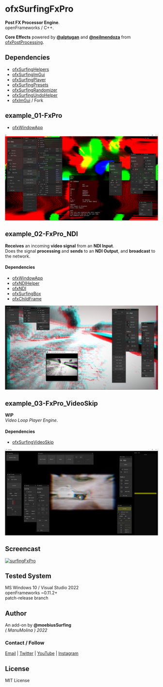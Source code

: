 # ofxSurfingFxPro

**Post FX Processor Engine**.  
openFrameworks / C++.  

**Core Effects** powered by [**@alptugan**](https://github.com/alptugan) and [**@neilmendoza**](https://github.com/neilmendoza) from [ofxPostProcessing](https://github.com/alptugan/ofxPostProcessing).

## Dependencies

- [ofxSurfingHelpers](https://github.com/moebiussurfing/ofxSurfingHelpers)
- [ofxSurfingImGui](https://github.com/moebiussurfing/ofxSurfingImGui)
- [ofxSurfingPlayer](https://github.com/moebiussurfing/ofxSurfingPlayer)
- [ofxSurfingPresets](https://github.com/moebiussurfing/ofxSurfingPresets)
- [ofxSurfingRandomizer](https://github.com/moebiussurfing/ofxSurfingRandomizer)
- [ofxSurfingUndoHelper](https://github.com/moebiussurfing/ofxSurfingUndoHelper)
- [ofxImGui](https://github.com/Daandelange/ofxImGui/) / Fork

## example_01-FxPro

- [ofxWindowApp](https://github.com/moebiussurfing/ofxWindowApp)

![](Examples/example_01-FxPro/Capture.PNG)

## example_02-FxPro_NDI

**Receives** an incoming **video signal** from an **NDI Input**.  
Does the signal **processing** and **sends** to an **NDI Output**,
and **broadcast** to the network.

#### Dependencies

- [ofxWindowApp](https://github.com/moebiussurfing/ofxWindowApp)
- [ofxNDIHelper](https://github.com/moebiussurfing/ofxNDIHelper)
- [ofxNDI](https://github.com/leadedge/ofxNDI)
- [ofxSurfingBox](https://github.com/moebiussurfing/ofxSurfingBox)
- [ofxChildFrame](https://github.com/nariakiiwatani/ofxChildFrame)

![](Examples/example_02-FxPro_NDI/Capture.PNG)

## example_03-FxPro_VideoSkip

**WIP**  
_Video Loop Player Engine_.  

#### Dependencies

- [ofxSurfingVideoSkip](https://github.com/moebiussurfing/ofxSurfingVideoSkip)  

![](Examples/example_03-FxPro_VideoSkip/Capture.PNG)

## Screencast

[![surfingFxPro](https://youtube-md.vercel.app/45knSjIz0js/1280/720)](https://www.youtube.com/watch?v=45knSjIz0js)

## Tested System
MS Windows 10 / Visual Studio 2022  
openFrameworks ~0.11.2+  
patch-release branch  

## Author
An add-on by **@moebiusSurfing**  
*( ManuMolina ) 2022*  
### Contact / Follow
<p>
<a href="mailto:moebiussurfing@gmail.com" target="_blank">Email</a> |
<a href="https://twitter.com/moebiusSurfing/" rel="nofollow">Twitter</a> | 
<a href="https://www.youtube.com/moebiusSurfing" rel="nofollow">YouTube</a> | 
<a href="https://www.instagram.com/moebiusSurfing/" rel="nofollow">Instagram</a>
</p>

## License
MIT License